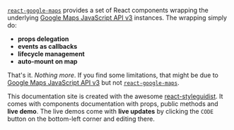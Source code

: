 [`react-google-maps`][react-google-maps] provides a set of React components wrapping the underlying [Google Maps JavaScript API v3][gmjsav3] instances. The wrapping simply do:

* **props delegation** 
* **events as callbacks**
* **lifecycle management**
* **auto-mount on map**

That's it. _Nothing more_. If you find some limitations, that might be due to [Google Maps JavaScript API v3][gmjsav3] but not [`react-google-maps`][react-google-maps].

This documentation site is created with the awesome [react-styleguidist][react-styleguidist]. It comes with components documentation with props, public methods and **live demo**. The live demos come with **live updates** by clicking the `CODE` button on the bottom-left corner and editing there. 


[react-google-maps]: https://tomchentw.github.io/react-google-maps/
[gmjsav3]: https://developers.google.com/maps/documentation/javascript/
[react-styleguidist]: https://react-styleguidist.js.org/
